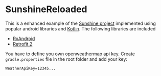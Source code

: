 # SunshineReloaded
This is a enhanced example of the [Sunshine project](https://www.udacity.com/course/viewer#!/c-ud853/l-1395568821/m-1582488682) 
implemented using popular android libraries and [Kotlin](https://kotlinlang.org). The following libraries are included

* [RxAndroid](https://github.com/ReactiveX/RxAndroid)
* [Retrofit 2](https://github.com/square/retrofit)

You have to define you own openweathermap api key. Create `gradle.properties` file in the root folder and add your key:
```
WeatherApiKey=12345...
```
